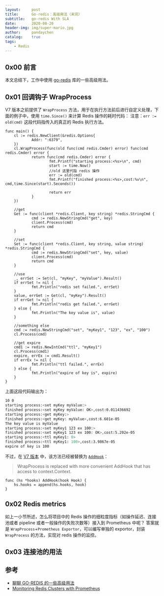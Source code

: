 ```yaml
---
layout:     post
title:      Go-redis：高级用法（未完）
subtitle:   go-redis With SLA
date:       2020-08-20
header-img: img/super-mario.jpg
author:     pandaychen
catalog:    true
tags:
    - Redis
---
```


##  0x00    前言
本文总结下，工作中使用 [go-redis](https://github.com/go-redis/redis) 库的一些高级用法。


##  0x01    回调钩子 WrapProcess
V7 版本之前提供了 `WrapProcess` 方法，用于在执行方法前后进行自定义处理，下面的例子中，使用 `time.Since()` 来计算 Redis 操作的耗时代码：
注意：`err := old(cmd)` 这段代码指传入的真正的 Redis 执行方法。

```golang
func main() {
	cl := redis.NewClient(&redis.Options{
			Addr: ":6379",
	})
	cl.WrapProcess(func(old func(cmd redis.Cmder) error) func(cmd redis.Cmder) error {
			return func(cmd redis.Cmder) error {
					fmt.Printf("starting process:<%s>\n", cmd)
					start := time.Now()
					//old 这里代指 redis 操作
					err := old(cmd)
					fmt.Printf("finished process:<%s>,cost:%v\n", cmd,time.Since(start).Seconds())

					return err
			}
	})

	//get
	Get := func(client *redis.Client, key string) *redis.StringCmd {
			cmd := redis.NewStringCmd("get", key)
			client.Process(cmd)
			return cmd
	}

	//set
	Set := func(client *redis.Client, key string, value string) *redis.StringCmd {
			cmd := redis.NewStringCmd("set", key, value)
			client.Process(cmd)
			return cmd
	}

	//use
	_, errSet := Set(cl, "myKey", "myValue").Result()
	if errSet != nil {
			fmt.Println("redis set failed.", errSet)
	}
	value, errGet := Get(cl, "myKey").Result()
	if errGet != nil {
			fmt.Println("redis get failed.", errGet)
	} else {
			fmt.Println("The key value is", value)
	}

	//something else
	cmd := redis.NewStringCmd("set", "myKey1", "123", "ex", "100")
	cl.Process(cmd)

	//get expire
	cmd1 := redis.NewIntCmd("ttl", "myKey1")
	cl.Process(cmd1)
	expire, errEx := cmd1.Result()
	if errEx != nil {
			fmt.Println("ttl failed.", errEx)
	} else {
			fmt.Println("expire of key is", expire)
	}
}
```

上面这段代码输出为：
```bash
10 0
starting process:<set myKey myValue:>
finished process:<set myKey myValue: OK>,cost:0.011436692
starting process:<get myKey:>
finished process:<get myKey: myValue>,cost:6.601e-05
The key value is myValue
starting process:<set myKey1 123 ex 100:>
finished process:<set myKey1 123 ex 100: OK>,cost:5.202e-05
starting process:<ttl myKey1: 0>
finished process:<ttl myKey1: 100>,cost:3.9867e-05
expire of key is 100
```


不过，在 [V7 版本](https://github.com/go-redis/redis/blob/736fa2865992feedee4f744ff3e6e5d2c27a17f3/CHANGELOG.md) 中，该方法已经被替换为 [`AddHook`](https://github.com/go-redis/redis/blob/master/redis.go#L44)：
>   WrapProcess is replaced with more convenient AddHook that has access to context.Context.

```golang
func (hs *hooks) AddHook(hook Hook) {
	hs.hooks = append(hs.hooks, hook)
}
```


##	0x02	Redis metrics
如上一小节所述，怎么将项目中的 Redis 操作的细粒度指标（如操作延迟、连接池或者 pipeline 或者一般操作的失败次数等）接入到 Prometheus 中呢？
答案就是 `WrapProcess`+`Prometheus Exportor`，可以编写单独的 exportor，封装 `WrapProcess` 的方法，实现对 redis 操作的监控。

##  0x03	连接池的用法



##	参考
-	[聊聊 GO-REDIS 的一些高级用法](http://vearne.cc/archives/1113)
-	[Monitoring Redis Clusters with Prometheus](https://www.metricfire.com/blog/monitoring-redis-clusters-with-prometheus/)